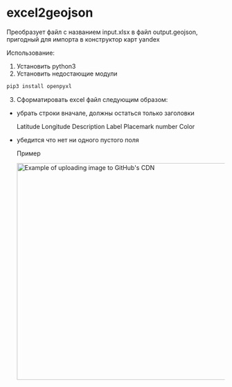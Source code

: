 # excel2geojson

Преобразует файл с названием input.xlsx в файл output.geojson, пригодный для импорта в конструктор карт yandex 

Использование: 
1. Установить python3
2. Установить недостающие модули
```sh
pip3 install openpyxl
```

3. Сформатировать excel файл следующим образом:
- убрать строки вначале, должны остаться только заголовки 

  Latitude	Longitude	Description	Label	Placemark number	Color

- убедится что нет ни одного пустого поля

  Пример


  <img src="https://user-images.githubusercontent.com/499192/57450172-1a955f80-725e-11e9-9fed-267179bdab15.gif" alt="Example of uploading image to GitHub's CDN" width="500px">


